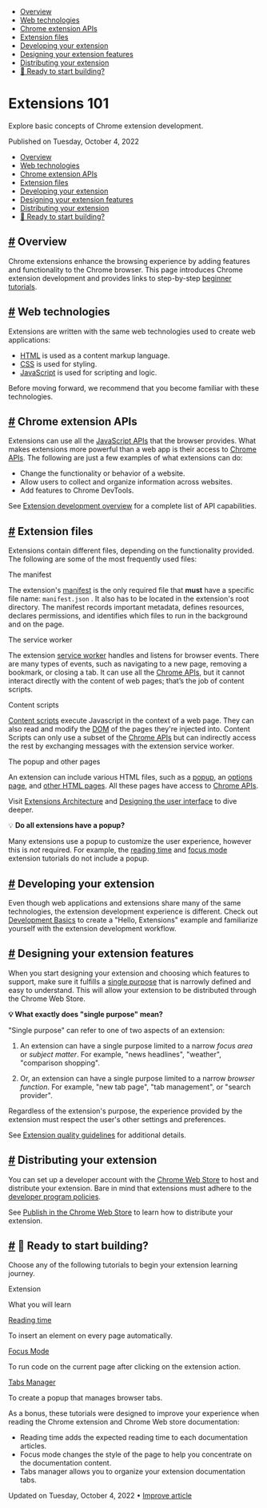 

*   [Overview](https://developer.chrome.com/docs/extensions/mv3/getstarted/extensions-101/#overview)
*   [Web technologies](https://developer.chrome.com/docs/extensions/mv3/getstarted/extensions-101/#web-tech)
*   [Chrome extension APIs](https://developer.chrome.com/docs/extensions/mv3/getstarted/extensions-101/#chrome-apis)
*   [Extension files](https://developer.chrome.com/docs/extensions/mv3/getstarted/extensions-101/#extension-files)
*   [Developing your extension](https://developer.chrome.com/docs/extensions/mv3/getstarted/extensions-101/#development)
*   [Designing your extension features](https://developer.chrome.com/docs/extensions/mv3/getstarted/extensions-101/#quality)
*   [Distributing your extension](https://developer.chrome.com/docs/extensions/mv3/getstarted/extensions-101/#distribution)
*   [🚀 Ready to start building?](https://developer.chrome.com/docs/extensions/mv3/getstarted/extensions-101/#building)

Extensions 101
==============

Explore basic concepts of Chrome extension development.

Published on Tuesday, October 4, 2022



*   [Overview](https://developer.chrome.com/docs/extensions/mv3/getstarted/extensions-101/#overview)
*   [Web technologies](https://developer.chrome.com/docs/extensions/mv3/getstarted/extensions-101/#web-tech)
*   [Chrome extension APIs](https://developer.chrome.com/docs/extensions/mv3/getstarted/extensions-101/#chrome-apis)
*   [Extension files](https://developer.chrome.com/docs/extensions/mv3/getstarted/extensions-101/#extension-files)
*   [Developing your extension](https://developer.chrome.com/docs/extensions/mv3/getstarted/extensions-101/#development)
*   [Designing your extension features](https://developer.chrome.com/docs/extensions/mv3/getstarted/extensions-101/#quality)
*   [Distributing your extension](https://developer.chrome.com/docs/extensions/mv3/getstarted/extensions-101/#distribution)
*   [🚀 Ready to start building?](https://developer.chrome.com/docs/extensions/mv3/getstarted/extensions-101/#building)

[#](https://developer.chrome.com/docs/extensions/mv3/getstarted/extensions-101/#overview) Overview
--------------------------------------------------------------------------------------------------

Chrome extensions enhance the browsing experience by adding features and functionality to the Chrome browser. This page introduces Chrome extension development and provides links to step-by-step [beginner tutorials](https://developer.chrome.com/docs/extensions/mv3/getstarted/extensions-101/#building).

[#](https://developer.chrome.com/docs/extensions/mv3/getstarted/extensions-101/#web-tech) Web technologies
----------------------------------------------------------------------------------------------------------

Extensions are written with the same web technologies used to create web applications:

*   [HTML](https://web.dev/learn/html/) is used as a content markup language.
*   [CSS](https://web.dev/learn/css/) is used for styling.
*   [JavaScript](https://developer.mozilla.org/docs/Learn/JavaScript) is used for scripting and logic.

Before moving forward, we recommend that you become familiar with these technologies.

[#](https://developer.chrome.com/docs/extensions/mv3/getstarted/extensions-101/#chrome-apis) Chrome extension APIs
------------------------------------------------------------------------------------------------------------------

Extensions can use all the [JavaScript APIs](https://developer.mozilla.org/docs/Web/API) that the browser provides. What makes extensions more powerful than a web app is their access to [Chrome APIs](https://developer.chrome.com/docs/extensions/reference/). The following are just a few examples of what extensions can do:

*   Change the functionality or behavior of a website.
*   Allow users to collect and organize information across websites.
*   Add features to Chrome DevTools.

See [Extension development overview](https://developer.chrome.com/docs/extensions/mv3/devguide/) for a complete list of API capabilities.

[#](https://developer.chrome.com/docs/extensions/mv3/getstarted/extensions-101/#extension-files) Extension files
----------------------------------------------------------------------------------------------------------------

Extensions contain different files, depending on the functionality provided. The following are some of the most frequently used files:

The manifest

The extension's [manifest](https://developer.chrome.com/docs/extensions/mv3/manifest/) is the only required file that **must** have a specific file name: `manifest.json` . It also has to be located in the extension's root directory. The manifest records important metadata, defines resources, declares permissions, and identifies which files to run in the background and on the page.

The service worker

The extension [service worker](https://developer.chrome.com/docs/extensions/mv3/service_workers/) handles and listens for browser events. There are many types of events, such as navigating to a new page, removing a bookmark, or closing a tab. It can use all the [Chrome APIs](https://developer.chrome.com/docs/extensions/reference/), but it cannot interact directly with the content of web pages; that’s the job of content scripts.

Content scripts

[Content scripts](https://developer.chrome.com/docs/extensions/mv3/content_scripts/) execute Javascript in the context of a web page. They can also read and modify the [DOM](https://developer.mozilla.org/docs/Web/API/Document_Object_Model) of the pages they're injected into. Content Scripts can only use a subset of the [Chrome APIs](https://developer.chrome.com/docs/extensions/reference/) but can indirectly access the rest by exchanging messages with the extension service worker.

The popup and other pages

An extension can include various HTML files, such as a [popup](https://developer.chrome.com/docs/extensions/mv3/user_interface/#popup), an [options page](https://developer.chrome.com/docs/extensions/mv3/options/), and [other HTML pages](https://developer.chrome.com/docs/extensions/mv3/architecture-overview/#html-files). All these pages have access to [Chrome APIs](https://developer.chrome.com/docs/extensions/reference/).

Visit [Extensions Architecture](https://developer.chrome.com/docs/extensions/mv3/architecture-overview/) and [Designing the user interface](https://developer.chrome.com/docs/extensions/mv3/user_interface/) to dive deeper.

💡 **Do all extensions have a popup?**

Many extensions use a popup to customize the user experience, however this is _not_ required. For example, the [reading time](https://developer.chrome.com/docs/extensions/mv3/getstarted/tut-reading-time/) and [focus mode](https://developer.chrome.com/docs/extensions/mv3/getstarted/tut-focus-mode/) extension tutorials do not include a popup.

[#](https://developer.chrome.com/docs/extensions/mv3/getstarted/extensions-101/#development) Developing your extension
----------------------------------------------------------------------------------------------------------------------

Even though web applications and extensions share many of the same technologies, the extension development experience is different. Check out [Development Basics](https://developer.chrome.com/docs/extensions/mv3/getstarted/development-basics/) to create a "Hello, Extensions" example and familiarize yourself with the extension development workflow.

[#](https://developer.chrome.com/docs/extensions/mv3/getstarted/extensions-101/#quality) Designing your extension features
--------------------------------------------------------------------------------------------------------------------------

When you start designing your extension and choosing which features to support, make sure it fulfills a [single purpose](https://developer.chrome.com/docs/extensions/mv3/single_purpose/) that is narrowly defined and easy to understand. This will allow your extension to be distributed through the Chrome Web Store.

**💡 What exactly does "single purpose" mean?**

"Single purpose" can refer to one of two aspects of an extension:

1.  An extension can have a single purpose limited to a narrow _focus area_ or _subject matter_. For example, "news headlines", "weather", "comparison shopping".
    
2.  Or, an extension can have a single purpose limited to a narrow _browser function_. For example, "new tab page", "tab management", or "search provider".
    

Regardless of the extension's purpose, the experience provided by the extension must respect the user's other settings and preferences.

See [Extension quality guidelines](https://developer.chrome.com/docs/extensions/mv3/single_purpose/) for additional details.

[#](https://developer.chrome.com/docs/extensions/mv3/getstarted/extensions-101/#distribution) Distributing your extension
-------------------------------------------------------------------------------------------------------------------------

You can set up a developer account with the [Chrome Web Store](https://chrome.google.com/webstore/) to host and distribute your extension. Bare in mind that extensions must adhere to the [developer program policies](https://developer.chrome.com/docs/webstore/program-policies/).

See [Publish in the Chrome Web Store](https://developer.chrome.com/docs/webstore/publish/) to learn how to distribute your extension.

[#](https://developer.chrome.com/docs/extensions/mv3/getstarted/extensions-101/#building) 🚀 Ready to start building?
---------------------------------------------------------------------------------------------------------------------

Choose any of the following tutorials to begin your extension learning journey.

Extension

What you will learn

[Reading time](https://developer.chrome.com/docs/extensions/mv3/getstarted/tut-reading-time/)

To insert an element on every page automatically.

[Focus Mode](https://developer.chrome.com/docs/extensions/mv3/getstarted/tut-focus-mode/)

To run code on the current page after clicking on the extension action.

[Tabs Manager](https://developer.chrome.com/docs/extensions/mv3/getstarted/tut-tabs-manager/)

To create a popup that manages browser tabs.

As a bonus, these tutorials were designed to improve your experience when reading the Chrome extension and Chrome Web store documentation:

*   Reading time adds the expected reading time to each documentation articles.
*   Focus mode changes the style of the page to help you concentrate on the documentation content.
*   Tabs manager allows you to organize your extension documentation tabs.

Updated on Tuesday, October 4, 2022 • [Improve article](https://github.com/GoogleChrome/developer.chrome.com/blob/main/site/en/docs/extensions/mv3/getstarted/extensions-101/index.md)

